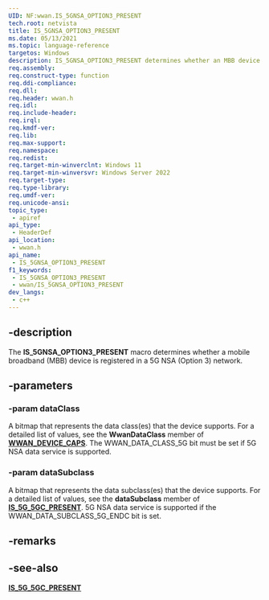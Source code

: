```yaml
---
UID: NF:wwan.IS_5GNSA_OPTION3_PRESENT
tech.root: netvista
title: IS_5GNSA_OPTION3_PRESENT
ms.date: 05/13/2021
ms.topic: language-reference
targetos: Windows
description: IS_5GNSA_OPTION3_PRESENT determines whether an MBB device is registered in a 5G NSA (Option 3) network.
req.assembly: 
req.construct-type: function
req.ddi-compliance: 
req.dll: 
req.header: wwan.h
req.idl: 
req.include-header: 
req.irql: 
req.kmdf-ver: 
req.lib: 
req.max-support: 
req.namespace: 
req.redist: 
req.target-min-winverclnt: Windows 11
req.target-min-winversvr: Windows Server 2022
req.target-type: 
req.type-library: 
req.umdf-ver: 
req.unicode-ansi: 
topic_type:
 - apiref
api_type:
 - HeaderDef
api_location:
 - wwan.h
api_name:
 - IS_5GNSA_OPTION3_PRESENT
f1_keywords:
 - IS_5GNSA_OPTION3_PRESENT
 - wwan/IS_5GNSA_OPTION3_PRESENT
dev_langs:
 - c++
---
```


## -description

The **IS_5GNSA_OPTION3_PRESENT** macro determines whether a mobile broadband (MBB) device is registered in a 5G NSA (Option 3) network.

## -parameters

### -param dataClass

A bitmap that represents the data class(es) that the device supports. For a detailed list of values, see the **WwanDataClass** member of [**WWAN_DEVICE_CAPS**](ns-wwan-_wwan_device_caps.md). The WWAN_DATA_CLASS_5G bit must be set if 5G NSA data service is supported. 

### -param dataSubclass

A bitmap that represents the data subclass(es) that the device supports. For a detailed list of values, see the **dataSubclass** member of [**IS_5G_5GC_PRESENT**](nf-wwan-is_5g_5gc_present.md). 5G NSA data service is supported if the WWAN_DATA_SUBCLASS_5G_ENDC bit is set.

## -remarks

## -see-also

[**IS_5G_5GC_PRESENT**](nf-wwan-is_5g_5gc_present.md)